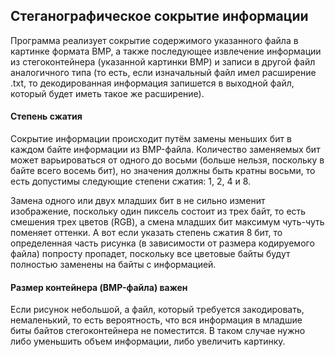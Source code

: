 ## Стеганографическое сокрытие информации

Программа реализует сокрытие содержимого указанного файла в картинке формата BMP, а также последующее извлечение информации из стегоконтейнера (указанной картинки BMP) и записи в другой файл аналогичного типа (то есть, если изначальный файл имел расширение .txt, то декодированная информация запишется в выходной файл, который будет иметь такое же расширение).

#### Степень сжатия

Сокрытие информации происходит путём замены меньших бит в каждом байте информации из BMP-файла. Количество заменяемых бит может варьироваться от одного до восьми (больше нельзя, поскольку в байте всего восемь бит), но значения должны быть кратны восьми, то есть допустимы следующие степени сжатия: 1, 2, 4 и 8. 

Замена одного или двух младших бит в не сильно изменит изображение, поскольку один пиксель состоит из трех байт, то есть смешения трех цветов (RGB), а смена младших бит максимум чуть-чуть поменяет оттенки. А вот если указать степень сжатия 8 бит, то определенная часть рисунка (в зависимости от размера кодируемого файла) попросту пропадет, поскольку все цветовые байты будут полностью заменены на байты с информацией.

#### Размер контейнера (BMP-файла) важен

Если рисунок небольшой, а файл, который требуется закодировать, немаленький, то есть вероятность, что вся информация в младшие биты байтов стегоконтейнера не поместится. В таком случае нужно либо уменьшить объем информации, либо увеличить картинку.